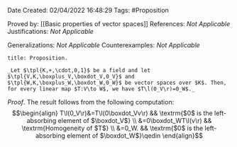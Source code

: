 <div class="topSpace"></div>

Date Created: 02/04/2022 16:48:29
Tags: #Proposition

Proved by: [[Basic properties of vector spaces]]
References: _Not Applicable_
Justifications: _Not Applicable_

Generalizations: _Not Applicable_
Counterexamples: _Not Applicable_

``` ad-Proposition
title: Proposition.

_Let $\tpl{K,+,\cdot,0,1}$ be a field and let $\tpl{V,K,\boxplus_V,\boxdot_V,0_V}$ and $\tpl{W,K,\boxplus_W,\boxdot_W,0_W}$ be vector spaces over $K$. Then, for every linear map $T:V\to W$, we have $T\l(0_V\r)=0_W$._

```

_Proof_. The result follows from the following computation:
$$\begin{align}
    T\l(0_V\r)&=T\l(0\boxdot_Vv\r) && \textrm{$0$ is the left-absorbing element of $\boxdot_V$} \\
    &=0\boxdot_WT\l(v\r) && \textrm{Homogeneity of $T$} \\
    &=0_W. && \textrm{$0$ is the left-absorbing element of $\boxdot_W$}\qedin
\end{align}$$
